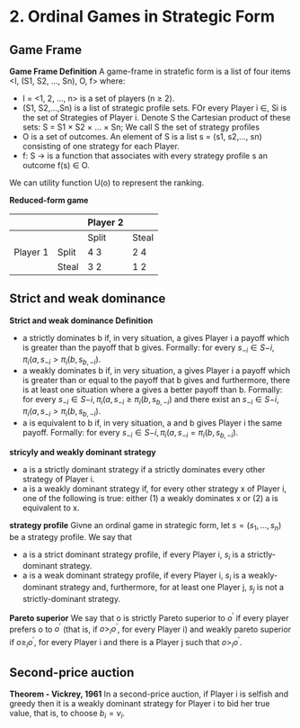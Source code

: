 # 2. Ordinal Games in Strategic Form

## Game Frame

**Game Frame Definition**
A game-frame in stratefic form is a list of four items <I, (S1, S2, ..., Sn), O, f> where:
* I = <1, 2, ..., n> is a set of players (n $\geq$ 2).
* (S1, S2,...,Sn) is a list of strategic profile sets. FOr every Player i $\in$, Si is the set of Strategies of Player i. Denote S the Cartesian product of these sets: S = S1 $\times$ S2 $\times$ ... $\times$ Sn; We call S the set of strategy profiles
* O is a set of outcomes. An element of S is a list s = (s1, s2,..., sn) consisting of one strategy for each Player.
* f: S $\rightarrow$ is a function that associates with every strategy profile s an outcome f(s) $\in$ O.

We can utility function U(o) to represent the ranking.

**Reduced-form game**

|           |                | Player 2  |  |
|--         | ------------- |------------- | ------------- |
|           |               |Split  | Steal  |
| Player 1  |        Split  |4 3   | 2 4  |
| 		      | Steal         |3  2  | 1 2  |

## Strict and weak dominance

**Strict and weak dominance Definition**
* a strictly dominates b if, in very situation, a gives Player i a payoff which is greater than the payoff that b gives. Formally: for every $s_{-i} \in S{-i}, \pi_i(a, s_{-i} > \pi_i(b, s_{b, -i})$.
* a weakly dominates b if, in very situation, a gives Player i a payoff which is greater than or equal to the payoff that b gives and furthermore, there is at least one situation where a gives a better payoff than b. Formally:
  for every $s_{-i} \in S{-i}, \pi_i(a, s_{-i} \geq \pi_i(b, s_{b, -i})$ and there exist an  $s_{-i} \in S{-i}, \pi_i(a, s_{-i} > \pi_i(b, s_{b, -i})$.
* a is equivalent to b if, in very situation, a and b gives Player i the same payoff. Formally: for every $s_{-i} \in S{-i}, \pi_i(a, s_{-i} = \pi_i(b, s_{b, -i})$.

**stricyly and weakly dominant strategy**
* a is a strictly dominant strategy if a strictly dominates every other strategy of Player i.
* a is a weakly dominant strategy if, for every other strategy x of Player i, one of the following is true: either (1) a weakly dominates x or (2) a  is equivalent to x.

**strategy profile**
Givne an ordinal game in strategic form, let $s = (s_1,..., s_n)$ be a strategy profile. We say that
* a is a strict dominant strategy profile, if every Player i, $s_i$ is a strictly-dominant strategy.
* a is a weak dominant strategy profile, if every Player i, $s_i$ is a weakly-dominant strategy and, furthermore, for at least one Player j, $s_j$ is not a strictly-dominant strategy.

**Pareto superior**
We say that o is strictly Pareto superior to $o^{'}$ if every player prefers o to $o^{'}$ (that is, if $o >_i o^{'}$, for every Player i) and weakly pareto superior if $o \geq_i o^{'}$, for every Player i and there is a Player j such that $o >_i o^{'}$.

## Second-price auction
**Theorem - Vickrey, 1961**
In a second-price auction, if Player i is selfish and greedy then it is a weakly dominant strategy for Player i to bid her true value, that is, to choose $b_i=v_i$.

  
